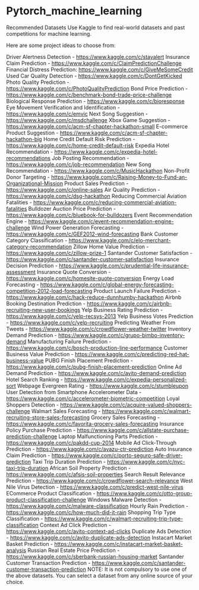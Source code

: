 # Pytorch_machine_learning
Recommended Datasets
Use Kaggle to find real-world datasets and past competitions for machine learning.

Here are some project ideas to choose from:

Driver Alertness Detection - https://www.kaggle.com/c/stayalert
Insurance Claim Prediction - https://www.kaggle.com/c/ClaimPredictionChallenge
Financial Distress Prediction: https://www.kaggle.com/c/GiveMeSomeCredit
Used Car Quality Detection - https://www.kaggle.com/c/DontGetKicked
Photo Quality Prediction - https://www.kaggle.com/c/PhotoQualityPrediction
Bond Price Prediction - https://www.kaggle.com/c/benchmark-bond-trade-price-challenge
Biological Response Prediction - https://www.kaggle.com/c/bioresponse
Eye Movement Verification and Identification - https://www.kaggle.com/c/emvic
Next Song Suggestion - https://www.kaggle.com/c/msdchallenge
Xbox Game Suggestion - https://www.kaggle.com/c/acm-sf-chapter-hackathon-small
E-commerce Product Suggestion - https://www.kaggle.com/c/acm-sf-chapter-hackathon-big
Home Credit Default Risk Prediction - https://www.kaggle.com/c/home-credit-default-risk
Expedia Hotel Recommendation - https://www.kaggle.com/c/expedia-hotel-recommendations
Job Posting Recommendation - https://www.kaggle.com/c/job-recommendation
New Song Recommendation - https://www.kaggle.com/c/MusicHackathon
Non-Profit Donor Targeting - https://www.kaggle.com/c/Raising-Money-to-Fund-an-Organizational-Mission
Product Sales Prediction - https://www.kaggle.com/c/online-sales
Air Quality Prediction - https://www.kaggle.com/c/dsg-hackathon
Reducing Commercial Aviation Fatalities - https://www.kaggle.com/c/reducing-commercial-aviation-fatalities
Bulldozer Auction Price Prediction - https://www.kaggle.com/c/bluebook-for-bulldozers
Event Recommendation Engine - https://www.kaggle.com/c/event-recommendation-engine-challenge
Wind Power Generation Forecasting - https://www.kaggle.com/c/GEF2012-wind-forecasting
Bank Customer Category Classification - https://www.kaggle.com/c/elo-merchant-category-recommendation
Zillow Home Value Prediction - https://www.kaggle.com/c/zillow-prize-1
Santander Customer Satisfaction - https://www.kaggle.com/c/santander-customer-satisfaction
Insurance Decision Prediction - https://www.kaggle.com/c/prudential-life-insurance-assessment
Insurance Quote Conversion - https://www.kaggle.com/c/homesite-quote-conversion
Energy Load Forecasting - https://www.kaggle.com/c/global-energy-forecasting-competition-2012-load-forecasting
Product Launch Failure Prediction - https://www.kaggle.com/c/hack-reduce-dunnhumby-hackathon
Airbnb Booking Destination Prediction - https://www.kaggle.com/c/airbnb-recruiting-new-user-bookings
Yelp Business Rating Prediction - https://www.kaggle.com/c/yelp-recsys-2013
Yelp Business Votes Prediction - https://www.kaggle.com/c/yelp-recruiting
Predicting Weather From Tweets - https://www.kaggle.com/c/crowdflower-weather-twitter
Inventory Demand Prediction - https://www.kaggle.com/c/grupo-bimbo-inventory-demand
Manufacturing Failure Prediction - https://www.kaggle.com/c/bosch-production-line-performance
Customer Business Value Prediction - https://www.kaggle.com/c/predicting-red-hat-business-value
PUBG Finish Placement Prediction - https://www.kaggle.com/c/pubg-finish-placement-prediction
Online Ad Demand Prediction - https://www.kaggle.com/c/avito-demand-prediction
Hotel Search Ranking - https://www.kaggle.com/c/expedia-personalized-sort
Webpage Evergreen Rating - https://www.kaggle.com/c/stumbleupon
User Detection from Smartphone Accelerometer Data - https://www.kaggle.com/c/accelerometer-biometric-competition
Loyal Shoppers Detection - https://www.kaggle.com/c/acquire-valued-shoppers-challenge
Walmart Sales Forecasting - https://www.kaggle.com/c/walmart-recruiting-store-sales-forecasting
Grocery Sales Forecasting - https://www.kaggle.com/c/favorita-grocery-sales-forecasting
Insurance Policy Purchase Prediction - https://www.kaggle.com/c/allstate-purchase-prediction-challenge
Laptop Malfunctioning Parts Prediction - https://www.kaggle.com/c/pakdd-cup-2014
Mobile Ad Click-Through Prediction - https://www.kaggle.com/c/avazu-ctr-prediction
Auto Insurance Claim Prediction - https://www.kaggle.com/c/porto-seguro-safe-driver-prediction
Taxi Trip Duration Prediction - https://www.kaggle.com/c/nyc-taxi-trip-duration
African Soil Property Prediction - https://www.kaggle.com/c/afsis-soil-properties
Search Result Relevance Prediction - https://www.kaggle.com/c/crowdflower-search-relevance
West Nile Virus Detection - https://www.kaggle.com/c/predict-west-nile-virus
ECommerce Product Classification - https://www.kaggle.com/c/otto-group-product-classification-challenge
Windows Malware Detection - https://www.kaggle.com/c/malware-classification
Hourly Rain Prediction - https://www.kaggle.com/c/how-much-did-it-rain
Shopping Trip Type Classification - https://www.kaggle.com/c/walmart-recruiting-trip-type-classification
Context Ad Click Prediction - https://www.kaggle.com/c/avito-context-ad-clicks
Duplicate Ads Detection - https://www.kaggle.com/c/avito-duplicate-ads-detection
Instacart Market Basket Prediction - https://www.kaggle.com/c/instacart-market-basket-analysis
Russian Real Estate Price Prediction - https://www.kaggle.com/c/sberbank-russian-housing-market
Santander Customer Transaction Prediction - https://www.kaggle.com/c/santander-customer-transaction-prediction
NOTE: It is not compulsory to use one of the above datasets. You can select a dataset from any online source of your choice.

